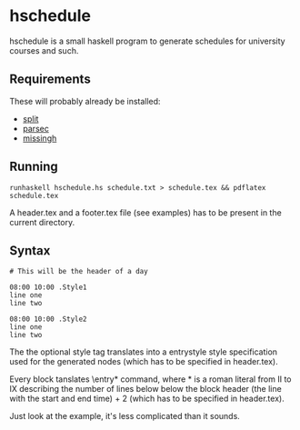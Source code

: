 hschedule
=========

hschedule is a small haskell program to generate schedules for university
courses and such.

Requirements
------------

These will probably already be installed:

 * [split](http://hackage.haskell.org/packages/archive/split/latest/doc/html/Data-List-Split.html)
 * [parsec](http://hackage.haskell.org/package/parsec-3.1.3)
 * [missingh](http://hackage.haskell.org/package/MissingH-1.1.0.3)

Running
-------

    runhaskell hschedule.hs schedule.txt > schedule.tex && pdflatex schedule.tex

A header.tex and a footer.tex file (see examples) has to be present in the current directory.

Syntax
------

```
# This will be the header of a day

08:00 10:00 .Style1
line one
line two

08:00 10:00 .Style2
line one
line two
```

The the optional style tag translates into a entrystyle<Stylename> style
specification used for the generated nodes (which has to be specified in
header.tex).

Every block tanslates \entry* command, where * is a roman literal from II to IX
describing the number of lines below below the block header (the line with the
start and end time) + 2 (which has to be specified in header.tex).

Just look at the example, it's less complicated than it sounds.
